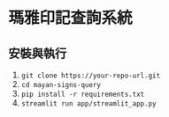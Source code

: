 # 瑪雅印記查詢系統

## 安裝與執行

1. `git clone https://your-repo-url.git`
2. `cd mayan-signs-query`
3. `pip install -r requirements.txt`
4. `streamlit run app/streamlit_app.py`
